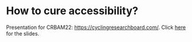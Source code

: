 # How to cure accessibility?

Presentation for CRBAM22: https://cyclingresearchboard.com/. Click [here](https://docs.google.com/presentation/d/1svaW7qlP_PCeyLTb-sbmE1IhDhwM0XhhK-vFbBl8u58/edit?usp=sharing) for the slides.
